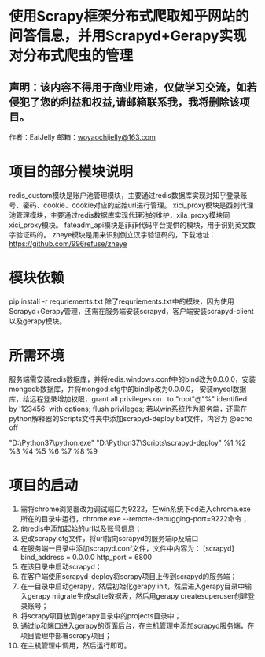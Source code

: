 # 使用Scrapy框架分布式爬取知乎网站的问答信息，并用Scrapyd+Gerapy实现对分布式爬虫的管理
## 声明：该内容不得用于商业用途，仅做学习交流，如若侵犯了您的利益和权益,请邮箱联系我，我将删除该项目。
作者：EatJelly
邮箱：woyaochijelly@163.com
# 项目的部分模块说明
redis_custom模块是账户池管理模块，主要通过redis数据库实现对知乎登录账号、密码、cookie、cookie对应的起始url进行管理。
xici_proxy模块是西刺代理池管理模块，主要通过redis数据库实现代理池的维护，xila_proxy模块同xici_proxy模块。
fateadm_api模块是菲菲代码平台提供的模块，用于识别英文数字验证码的。
zheye模块是用来识别倒立汉字验证码的，下载地址：https://github.com/996refuse/zheye
# 模块依赖
pip install -r requriements.txt 
除了requriements.txt中的模块，因为使用Scrapyd+Gerapy管理，还需在服务端安装scrapyd，客户端安装scrapyd-client以及gerapy模块。
# 所需环境
服务端需安装redis数据库，并将redis.windows.conf中的bind改为0.0.0.0，安装mongodb数据库，并将mongod.cfg中的bindIp改为0.0.0.0，
安装mysql数据库，给远程登录增加权限，grant all privileges on *.* to "root"@"%" identified by '123456' with options; flush privileges;
若以win系统作为服务端，还需在python解释器的Scripts文件夹中添加scrapyd-deploy.bat文件，内容为
@echo off

"D:\Python37\python.exe" "D:\Python37\Scripts\scrapyd-deploy" %1 %2 %3 %4 %5 %6 %7 %8 %9
# 项目的启动
1. 需将chrome浏览器改为调试端口为9222，在win系统下cd进入chrome.exe所在的目录中运行，chrome.exe --remote-debugging-port=9222命令；
2. 向redis中添加起始的url以及账号信息；
3. 更改scrapy.cfg文件，将url指向scrapyd的服务端ip及端口
4. 在服务端一目录中添加scrapyd.conf文件，文件中内容为：
[scrapyd]
bind_address = 0.0.0.0
http_port   = 6800
5. 在该目录中启动scrapyd；
6. 在客户端使用scrapyd-deploy将scrapy项目上传到scrapyd的服务端；
7. 在一目录中启动gerapy，然后初始化gerapy init，然后进入gerapy目录中输入gerapy migrate生成sqlite数据表，然后用gerapy createsuperuser创建登录账号；
8. 将scrapy项目放到gerapy目录中的projects目录中；
9. 通过ip和端口进入gerapy的页面后台，在主机管理中添加scrapyd服务端，在项目管理中部署scrapy项目；
10. 在主机管理中调用，然后运行即可。
